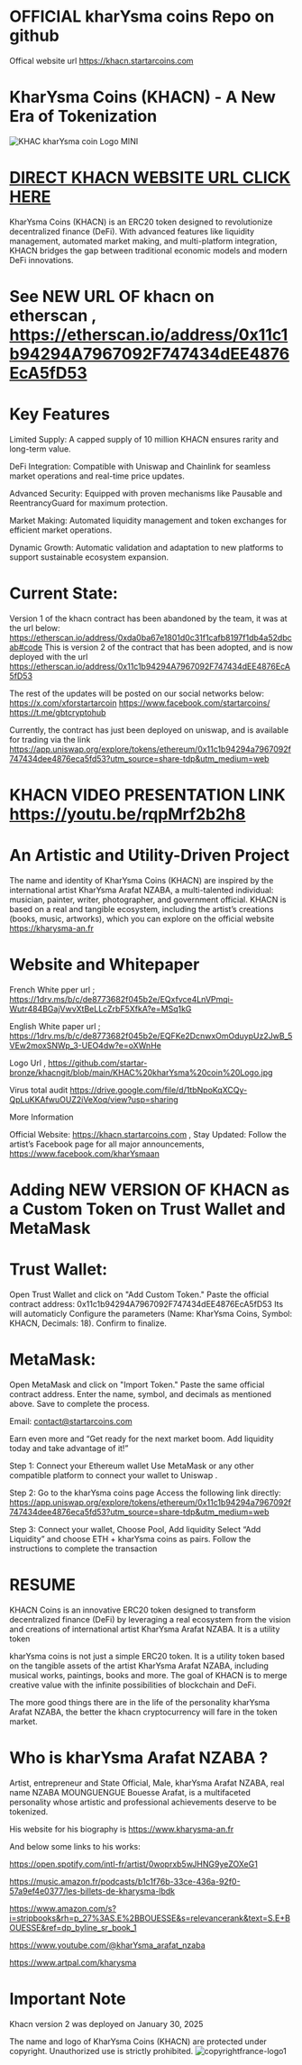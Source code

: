 # OFFICIAL kharYsma coins Repo on github

Offical website url https://khacn.startarcoins.com

# KharYsma Coins (KHACN) - A New Era of Tokenization

![KHAC kharYsma coin Logo MINI](https://github.com/user-attachments/assets/587d362b-dcf1-42a4-881d-f5a8a53d3705)

# [DIRECT KHACN WEBSITE URL CLICK HERE](https://gbtprestige.github.io/khacncrypto)

KharYsma Coins (KHACN) is an ERC20 token designed to revolutionize decentralized finance (DeFi). With advanced features like liquidity management, automated market making, and multi-platform integration, KHACN bridges the gap between traditional economic models and modern DeFi innovations.

# See NEW URL OF khacn on etherscan , https://etherscan.io/address/0x11c1b94294A7967092F747434dEE4876EcA5fD53

# Key Features

Limited Supply: A capped supply of 10 million KHACN ensures rarity and long-term value.

DeFi Integration: Compatible with Uniswap and Chainlink for seamless market operations and real-time price updates.

Advanced Security: Equipped with proven mechanisms like Pausable and ReentrancyGuard for maximum protection.

Market Making: Automated liquidity management and token exchanges for efficient market operations.

Dynamic Growth: Automatic validation and adaptation to new platforms to support sustainable ecosystem expansion.

# Current State:

Version 1 of the khacn contract has been abandoned by the team, it was at the url below:
https://etherscan.io/address/0xda0ba67e1801d0c31f1cafb8197f1db4a52dbcab#code
This is version 2 of the contract that has been adopted, and is now deployed with the url https://etherscan.io/address/0x11c1b94294A7967092F747434dEE4876EcA5fD53

The rest of the updates will be posted on our social networks below:
https://x.com/xforstartarcoin
https://www.facebook.com/startarcoins/
https://t.me/gbtcryptohub

Currently, the contract has just been deployed on uniswap, and is available for trading via the link https://app.uniswap.org/explore/tokens/ethereum/0x11c1b94294a7967092f747434dee4876eca5fd53?utm_source=share-tdp&utm_medium=web

# KHACN VIDEO PRESENTATION LINK https://youtu.be/rqpMrf2b2h8

# An Artistic and Utility-Driven Project

The name and identity of KharYsma Coins (KHACN) are inspired by the international artist KharYsma Arafat NZABA, a multi-talented individual: musician, painter, writer, photographer, and government official. KHACN is based on a real and tangible ecosystem, including the artist’s creations (books, music, artworks), which you can explore on the official website https://kharysma-an.fr

# Website and Whitepaper

French White pper url ; https://1drv.ms/b/c/de8773682f045b2e/EQxfvce4LnVPmqi-Wutr484BGajVwvXtBeLLcZrbF5XfkA?e=MSq1kG

English White paper url ; https://1drv.ms/b/c/de8773682f045b2e/EQFKe2DcnwxOmOduypUz2JwB_5VEw2moxSNWp_3-UEO4dw?e=oXWnHe

Logo Url , https://github.com/startar-bronze/khacngit/blob/main/KHAC%20kharYsma%20coin%20Logo.jpg

Virus total audit https://drive.google.com/file/d/1tbNpoKqXCQy-QpLuKKAfwuOUZ2iVeXoq/view?usp=sharing

More Information

Official Website: https://khacn.startarcoins.com , 
Stay Updated: Follow the artist’s Facebook page for all major announcements, https://www.facebook.com/kharYsmaan

# Adding NEW VERSION OF KHACN as a Custom Token on Trust Wallet and MetaMask

# Trust Wallet:
Open Trust Wallet and click on "Add Custom Token."
Paste the official contract address:
0x11c1b94294A7967092F747434dEE4876EcA5fD53
Its will automaticly Configure the parameters (Name: KharYsma Coins, Symbol: KHACN, Decimals: 18).
Confirm to finalize.

# MetaMask:
Open MetaMask and click on "Import Token."
Paste the same official contract address.
Enter the name, symbol, and decimals as mentioned above.
Save to complete the process.

Email: contact@startarcoins.com

Earn even more and “Get ready for the next market boom. Add liquidity today and take advantage of it!”

Step 1: Connect your Ethereum wallet
Use MetaMask or any other compatible platform to connect your wallet to Uniswap .

Step 2: Go to the kharYsma coins page
Access the following link directly: https://app.uniswap.org/explore/tokens/ethereum/0x11c1b94294a7967092f747434dee4876eca5fd53?utm_source=share-tdp&utm_medium=web

Step 3: Connect your wallet, Choose Pool, Add liquidity
Select “Add Liquidity” and choose ETH + kharYsma coins as pairs. Follow the instructions to complete the transaction

# RESUME

KHACN Coins is an innovative ERC20 token designed to transform decentralized finance (DeFi) by leveraging a real ecosystem from the vision and creations of international artist KharYsma Arafat NZABA. It is a utility token

kharYsma coins is not just a simple ERC20 token. It is a utility token based on the tangible assets of the artist KharYsma Arafat NZABA, including musical works, paintings, books and more. The goal of KHACN is to merge creative value with the infinite possibilities of blockchain and DeFi.

The more good things there are in the life of the personality kharYsma Arafat NZABA, the better the khacn cryptocurrency will fare in the token market.

# Who is kharYsma Arafat NZABA ? 



Artist, entrepreneur and State Official, Male, kharYsma Arafat NZABA, real name NZABA MOUNGUENGUE Bouesse Arafat, is a multifaceted personality whose artistic and professional achievements deserve to be tokenized.



His website for his biography is https://www.kharysma-an.fr



And below some links to his works:



https://open.spotify.com/intl-fr/artist/0woprxb5wJHNG9yeZOXeG1



https://music.amazon.fr/podcasts/b1c1f76b-33ce-436a-92f0-57a9ef4e0377/les-billets-de-kharysma-lbdk



https://www.amazon.com/s?i=stripbooks&rh=p_27%3AS.E%2BBOUESSE&s=relevancerank&text=S.E+BOUESSE&ref=dp_byline_sr_book_1



https://www.youtube.com/@kharYsma_arafat_nzaba



https://www.artpal.com/kharysma

# Important Note

Khacn version 2 was deployed on January 30, 2025

The name and logo of KharYsma Coins (KHACN) are protected under copyright. Unauthorized use is strictly prohibited.
![copyrightfrance-logo1](https://github.com/user-attachments/assets/c62e64dc-6090-4ea2-af4d-2c9ff106fee5)

